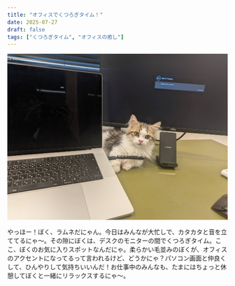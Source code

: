 ```yaml
---
title: "オフィスでくつろぎタイム！"
date: 2025-07-27
draft: false
tags: ["くつろぎタイム", "オフィスの癒し"]
---
```


![今日のぼく](/images/cat-2025-07-30T12-24-20.jpg)

やっほー！ぼく、ラムネだにゃん。今日はみんなが大忙しで、カタカタと音を立ててるにゃ〜。その隙にぼくは、デスクのモニターの間でくつろぎタイム。ここ、ぼくのお気に入りスポットなんだにゃ。柔らかい毛並みのぼくが、オフィスのアクセントになってるって言われるけど、どうかにゃ？パソコン画面と仲良くして、ひんやりして気持ちいいんだ！お仕事中のみんなも、たまにはちょっと休憩してぼくと一緒にリラックスするにゃ〜。
